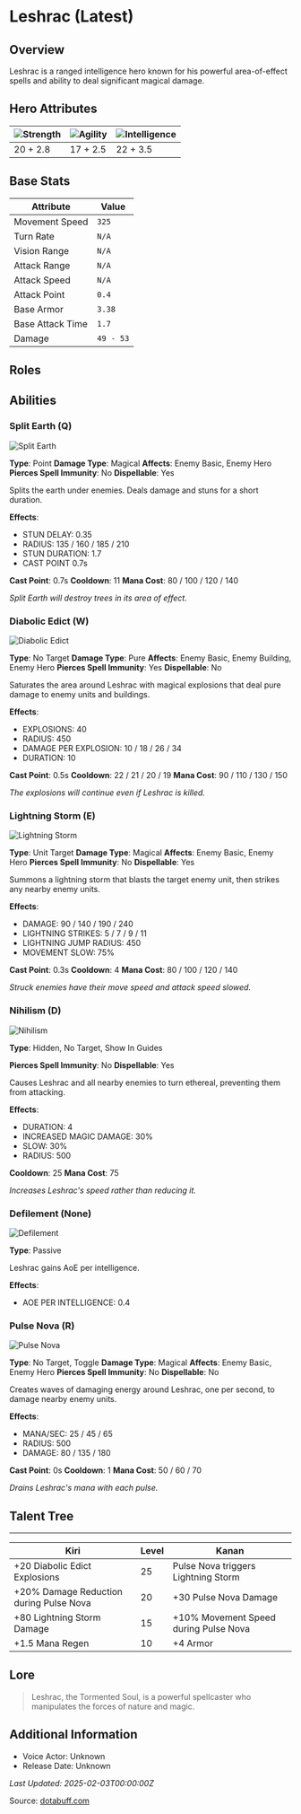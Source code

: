 # Leshrac (Latest)

## Overview
Leshrac is a ranged intelligence hero known for his powerful area-of-effect spells and ability to deal significant magical damage.

## Hero Attributes
| ![Strength](https://www.dotabuff.com/assets/hero_str-c4c83daf6344eee5758e6634a6535394cdcf03a9a8292076260cbe42b76d1b4c.png) | ![Agility](https://www.dotabuff.com/assets/hero_agi-f7c48b4a53d1a3f879d97d7afce7326b01d4a1a053fec8ea922ac6bbbe7947d7.png) | ![Intelligence](https://www.dotabuff.com/assets/hero_int-b590a71ef3df24fd995abacac069e7dbf3ee126cc67d6969bb3bea8034124232.png) |
|------------------------|------------------------|----------------------------|
| 20 + 2.8             | 17 + 2.5              | 22 + 3.5            |

## Base Stats
| Attribute | Value |
|-----------|-------|
| Movement Speed | `325` |
| Turn Rate | `N/A` |
| Vision Range | `N/A` |
| Attack Range | `N/A` |
| Attack Speed | `N/A` |
| Attack Point | `0.4` |
| Base Armor | `3.38` |
| Base Attack Time | `1.7` |
| Damage | `49 - 53` |

## Roles


## Abilities
### Split Earth (Q)
![Split Earth](https://www.dotabuff.com/assets/skills/leshrac-split-earth-5241-b6c602ab22a929237f9f1d0e8f919031931ed72f2b39ec5b7a258a0d602ebf46.jpg)

**Type**: Point
**Damage Type**: Magical
**Affects**: Enemy Basic, Enemy Hero
**Pierces Spell Immunity**: No
**Dispellable**: Yes

Splits the earth under enemies. Deals damage and stuns for a short duration.

**Effects**:
- STUN DELAY: 0.35
- RADIUS: 135 / 160 / 185 / 210
- STUN DURATION: 1.7
- CAST POINT 0.7s

**Cast Point**: 0.7s
**Cooldown**: 11
**Mana Cost**: 80 / 100 / 120 / 140

*Split Earth will destroy trees in its area of effect.*

### Diabolic Edict (W)
![Diabolic Edict](https://www.dotabuff.com/assets/skills/leshrac-diabolic-edict-5242-cbd8e8e6d6eee3085b617ac68f838bcc5a1d4b2d89feeca29a6e7c334fd1c702.jpg)

**Type**: No Target
**Damage Type**: Pure
**Affects**: Enemy Basic, Enemy Building, Enemy Hero
**Pierces Spell Immunity**: Yes
**Dispellable**: No

Saturates the area around Leshrac with magical explosions that deal pure damage to enemy units and buildings.

**Effects**:
- EXPLOSIONS: 40
- RADIUS: 450
- DAMAGE PER EXPLOSION: 10 / 18 / 26 / 34
- DURATION: 10

**Cast Point**: 0.5s
**Cooldown**: 22 / 21 / 20 / 19
**Mana Cost**: 90 / 110 / 130 / 150

*The explosions will continue even if Leshrac is killed.*

### Lightning Storm (E)
![Lightning Storm](https://www.dotabuff.com/assets/skills/leshrac-lightning-storm-5243-8338b16b63dcc36d5b719edee19df34d0b0f19f8daf4d2fcd347390a70e7ba73.jpg)

**Type**: Unit Target
**Damage Type**: Magical
**Affects**: Enemy Basic, Enemy Hero
**Pierces Spell Immunity**: No
**Dispellable**: Yes

Summons a lightning storm that blasts the target enemy unit, then strikes any nearby enemy units.

**Effects**:
- DAMAGE: 90 / 140 / 190 / 240
- LIGHTNING STRIKES: 5 / 7 / 9 / 11
- LIGHTNING JUMP RADIUS: 450
- MOVEMENT SLOW: 75%

**Cast Point**: 0.3s
**Cooldown**: 4
**Mana Cost**: 80 / 100 / 120 / 140

*Struck enemies have their move speed and attack speed slowed.*

### Nihilism (D)
![Nihilism](https://www.dotabuff.com/assets/skills/leshrac-nihilism-539-76c5bfa43bc8bb1fa6e970354e23d9ce74e8a65e10e4368ce783044efc33294a.jpg)

**Type**: Hidden, No Target, Show In Guides


**Pierces Spell Immunity**: No
**Dispellable**: Yes

Causes Leshrac and all nearby enemies to turn ethereal, preventing them from attacking.

**Effects**:
- DURATION: 4
- INCREASED MAGIC DAMAGE: 30%
- SLOW: 30%
- RADIUS: 500


**Cooldown**: 25
**Mana Cost**: 75

*Increases Leshrac's speed rather than reducing it.*

### Defilement (None)
![Defilement](https://www.dotabuff.com/assets/skills/default-5a612c460046882c6741f2fd3db0f48ae721d557d613f3dc4db7262a1bd5864a.jpg)

**Type**: Passive





Leshrac gains AoE per intelligence.

**Effects**:
- AOE PER INTELLIGENCE: 0.4







### Pulse Nova (R)
![Pulse Nova](https://www.dotabuff.com/assets/skills/leshrac-pulse-nova-5244-160beddc6ac84677c47bd71dd9a719f48bd9051b695b9ed58807e0d8c130ec7b.jpg)

**Type**: No Target, Toggle
**Damage Type**: Magical
**Affects**: Enemy Basic, Enemy Hero
**Pierces Spell Immunity**: No
**Dispellable**: No

Creates waves of damaging energy around Leshrac, one per second, to damage nearby enemy units.

**Effects**:
- MANA/SEC: 25 / 45 / 65
- RADIUS: 500
- DAMAGE: 80 / 135 / 180

**Cast Point**: 0s
**Cooldown**: 1
**Mana Cost**: 50 / 60 / 70

*Drains Leshrac's mana with each pulse.*


## Talent Tree
------------
Kiri | Level | Kanan
------|--------|-------
+20 Diabolic Edict Explosions | 25 | Pulse Nova triggers Lightning Storm
+20% Damage Reduction during Pulse Nova | 20 | +30 Pulse Nova Damage
+80 Lightning Storm Damage | 15 | +10% Movement Speed during Pulse Nova
+1.5 Mana Regen | 10 | +4 Armor

## Lore
> Leshrac, the Tormented Soul, is a powerful spellcaster who manipulates the forces of nature and magic.

## Additional Information
- Voice Actor: Unknown
- Release Date: Unknown

_Last Updated: 2025-02-03T00:00:00Z_

Source: [dotabuff.com](https://www.dotabuff.com/heroes/leshrac/abilities)
